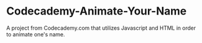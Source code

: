 # Codecademy-Animate-Your-Name
A project from Codecademy.com that utilizes Javascript and HTML in order to animate one's name.
